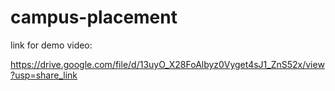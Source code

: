 # campus-placement

link for demo video:

https://drive.google.com/file/d/13uyO_X28FoAlbyz0Vyget4sJ1_ZnS52x/view?usp=share_link


